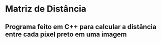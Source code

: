 # Matriz de Distância
## Programa feito em C++ para calcular a distância entre cada pixel preto em uma imagem